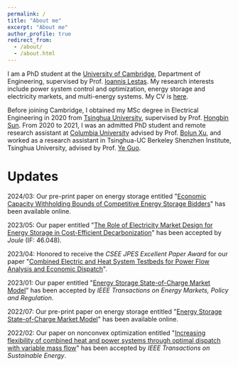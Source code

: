 ```yaml
---
permalink: /
title: "About me"
excerpt: "About me"
author_profile: true
redirect_from: 
  - /about/
  - /about.html
---
```


I am a PhD student at the [University of Cambridge](https://www.cam.ac.uk/), Department of Engineering, supervised by Prof. [Ioannis Lestas](https://www.eng.cam.ac.uk/profiles/icl20). My research interests include power system control and optimization, energy storage and electricity markets, and multi-energy systems. My CV is [here](https://xinqin-site.github.io/files/CV_Xin_Qin.pdf).

Before joining Cambridge, I obtained my MSc degree in Electrical Engineering in 2020 from [Tsinghua University](https://www.tsinghua.edu.cn/en/), supervised by Prof. [Hongbin Sun](https://www.eea.tsinghua.edu.cn/en/faculties/shb.htm). From 2020 to 2021, I was an admitted PhD student and remote research assistant at [Columbia University](https://www.columbia.edu/) advised by Prof. [Bolun Xu](https://bolunxu.github.io/), and worked as a research assistant in Tsinghua-UC Berkeley Shenzhen Institute, Tsinghua University, advised by Prof. [Ye Guo](https://www.tbsi.edu.cn/gy_en/main.htm). 

 

Updates
======

2024/03: Our pre-print paper on energy storage entitled "[Economic Capacity Withholding Bounds of Competitive Energy Storage Bidders](https://arxiv.org/abs/2403.05705)" has been available online. 

2023/05: Our paper entitled "[The Role of Electricity Market Design for Energy Storage in Cost-Efficient Decarbonization](https://eur03.safelinks.protection.outlook.com/?url=https%3A%2F%2Fauthors.elsevier.com%2Fc%2F1hDJf925JENli6&data=05%7C01%7Cxq234%40universityofcambridgecloud.onmicrosoft.com%7C1861a338ae824d51718e08db682e6162%7C49a50445bdfa4b79ade3547b4f3986e9%7C1%7C0%7C638218321199123265%7CUnknown%7CTWFpbGZsb3d8eyJWIjoiMC4wLjAwMDAiLCJQIjoiV2luMzIiLCJBTiI6Ik1haWwiLCJXVCI6Mn0%3D%7C3000%7C%7C%7C&sdata=5FjOmMyBMw8hMctp7lKgmpgSfW6dAinRj7mMc4gK0u4%3D&reserved=0)" has been accepted by _Joule_ (IF: 46.048).

2023/04: Honored to receive the _CSEE JPES Excellent Paper Award_ for our paper "[Combined Electric and Heat System Testbeds for Power Flow Analysis and Economic Dispatch](https://ieeexplore.ieee.org/document/9265441)".

2023/01: Our paper entitled "[Energy Storage State-of-Charge Market Model](https://arxiv.org/pdf/2207.07221.pdf)" has been accepted by _IEEE Transactions on Energy Markets, Policy and Regulation_.

2022/07: Our pre-print paper on energy storage entitled "[Energy Storage State-of-Charge Market Model](https://arxiv.org/pdf/2207.07221.pdf)" has been available online. 

2022/02: Our paper on nonconvex optimization entitled "[Increasing flexibility of combined heat and power systems through optimal dispatch with variable mass flow](https://ieeexplore.ieee.org/abstract/document/9677907)" has been accepted by _IEEE Transactions on Sustainable Energy_.





<!-- <a href="https://info.flagcounter.com/qrVf"><img src="https://s01.flagcounter.com/count2/qrVf/bg_FFFFFF/txt_000000/border_CCCCCC/columns_2/maxflags_10/viewers_0/labels_1/pageviews_0/flags_0/percent_0/" alt="Flag Counter" border="0"></a> -->
